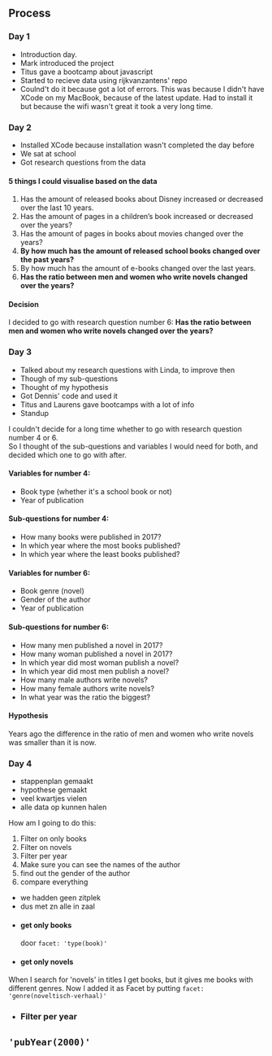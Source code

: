 ## Process

### Day 1

- Introduction day.
- Mark introduced the project
- Titus gave a bootcamp about javascript
- Started to recieve data using rijkvanzantens' repo
- Coulnd't do it because got a lot of errors. This was because I didn't have XCode on my MacBook, because of the latest update. Had to install it but because the wifi wasn't great it took a very long time.

### Day 2
- Installed XCode because installation wasn't completed the day before
- We sat at school
- Got research questions from the data

#### 5 things I could visualise based on the data

1. Has the amount of released books about Disney increased or decreased over the last 10 years.
2. Has the amount of pages in a children’s book increased or decreased over the years?
3. Has the amount of pages in books about movies changed over the years?
4. __By how much has the amount of released school books changed over the past years?__
5. By how much has the amount of e-books changed over the last years.
6. __Has the ratio between men and women who write novels changed over the years?__



#### Decision
I decided to go with research question number 6:
__Has the ratio between men and women who write novels changed over the years?__


### Day 3

- Talked about my research questions with Linda, to improve then
- Though of my sub-questions
- Thought of my hypothesis
- Got Dennis' code and used it
- Titus and Laurens gave bootcamps with a lot of info
- Standup

I couldn't decide for a long time whether to go with research question number 4 or 6.  
So I thought of the sub-questions and variables I would need for both, and decided which one to go with after.

#### Variables for number 4:
- Book type (whether it's a school book or not)
- Year of publication

#### Sub-questions for number 4:
- How many books were published in 2017?
- In which year where the most books published?
- In which year where the least books published?

#### Variables for number 6:
- Book genre (novel)
- Gender of the author
- Year of publication

#### Sub-questions for number 6:
- How many men published a novel in 2017?
- How many woman published a novel in 2017?
- In which year did most woman publish a novel?
- In which year did most men publish a novel?
- How many male authors write novels?
- How many female authors write novels?
- In what year was the ratio the biggest?

#### Hypothesis
Years ago the difference in the ratio of men and women who write novels was smaller than it is now.

### Day 4

- stappenplan gemaakt
- hypothese gemaakt
- veel kwartjes vielen
- alle data op kunnen halen

How am I going to do this:
1. Filter on only books
2. Filter on novels
3. Filter per year
4. Make sure you can see the names of the author
5. find out the gender of the author
6. compare everything


- we hadden geen zitplek
- dus met zn alle in zaal
- #### get only books
  door `facet: 'type(book)'`
- #### get only novels
When I search for 'novels' in titles I get books, but it gives me books with different genres. Now I added it as Facet by putting `facet: 'genre(noveltisch-verhaal)'`
- ### Filter per year
`'pubYear(2000)'`
-
